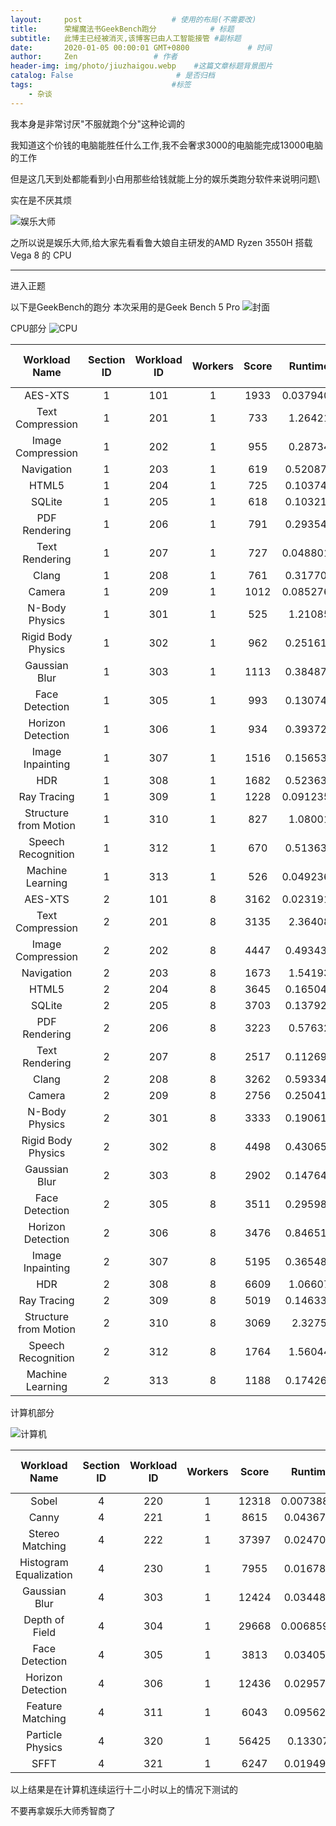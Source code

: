 ```yaml
---
layout:     post                    # 使用的布局(不需要改)
title:      荣耀魔法书GeekBench跑分            # 标题
subtitle:   此博主已经被消灭,该博客已由人工智能接管 #副标题
date:       2020-01-05 00:00:01 GMT+0800             # 时间
author:     Zen                 # 作者
header-img: img/photo/jiuzhaigou.webp    #这篇文章标题背景图片
catalog: False                       # 是否归档
tags:                               #标签
    - 杂谈
---
```


我本身是非常讨厌"不服就跑个分"这种论调的

我知道这个价钱的电脑能胜任什么工作,我不会奢求3000的电脑能完成13000电脑的工作

但是这几天到处都能看到小白用那些给钱就能上分的娱乐类跑分软件来说明问题\

实在是不厌其烦

![娱乐大师](https://raw.githubusercontent.com/zhangyiming748/zhangyiming748.github.io/master/img/EntertainmentMaster.jpg)


之所以说是娱乐大师,给大家先看看鲁大娘自主研发的AMD Ryzen 3550H 搭载 Vega 8 的 CPU

----
进入正题

以下是GeekBench的跑分
本次采用的是Geek Bench 5 Pro
![封面](https://raw.githubusercontent.com/zhangyiming748/zhangyiming748.github.io/master/img/Honor/GeekBench/geekbenchtitle.png)

CPU部分
![CPU](https://raw.githubusercontent.com/zhangyiming748/zhangyiming748.github.io/master/img/Honor/GeekBench/cpuBench.png)

|Workload Name|Section ID|Workload ID|Workers|Score|Runtime|Runtime Standard Deviation|Work|
|:----:|:----:|:----:|:----:|:----:|:----:|:----:|:----:|
|AES-XTS|1|101|1|1933|0.0379406|0.000122523|134217728|
|Text Compression|1|201|1|733|1.26421|0.123289|4912596|
|Image Compression|1|202|1|955|0.28734|0.0300502|12974784|
|Navigation|1|203|1|619|0.520873|0.0174638|909497|
|HTML5|1|204|1|725|0.103741|0.00127046|88307|
|SQLite|1|205|1|618|0.103215|0.000319118|20000|
|PDF Rendering|1|206|1|791|0.293543|0.0261585|12600159|
|Text Rendering|1|207|1|727|0.0488018|0.000307644|11568|
|Clang|1|208|1|761|0.317707|0.00291551|1885|
|Camera|1|209|1|1012|0.0852761|0.000689507|1|
|N-Body Physics|1|301|1|525|1.21085|0.0270129|794955|
|Rigid Body Physics|1|302|1|962|0.251616|0.0159497|1500|
|Gaussian Blur|1|303|1|1113|0.384875|0.00413967|23549968|
|Face Detection|1|305|1|993|0.130747|0.000413867|1|
|Horizon Detection|1|306|1|934|0.393722|0.00765769|9065232|
|Image Inpainting|1|307|1|1516|0.156537|0.00116069|11642400|
|HDR|1|308|1|1682|0.523631|0.0148116|12000000|
|Ray Tracing|1|309|1|1228|0.0912352|0.00208336|90000|
|Structure from Motion|1|310|1|827|1.08001|0.026291|8000|
|Speech Recognition|1|312|1|670|0.513633|0.0365165|11|
|Machine Learning|1|313|1|526|0.0492367|0.00277951|1|
|AES-XTS|2|101|8|3162|0.0231912|0.00034677|134217728|
|Text Compression|2|201|8|3135|2.36408|0.0434276|39300768|
|Image Compression|2|202|8|4447|0.493433|0.0211094|103798272|
|Navigation|2|203|8|1673|1.54193|0.0243382|7275976|
|HTML5|2|204|8|3645|0.165041|0.00189846|706456|
|SQLite|2|205|8|3703|0.137922|0.0037515|160000|
|PDF Rendering|2|206|8|3223|0.57632|0.0131246|100801272|
|Text Rendering|2|207|8|2517|0.112694|0.000534617|92544|
|Clang|2|208|8|3262|0.593345|0.0220361|15080|
|Camera|2|209|8|2756|0.250415|0.012929|8|
|N-Body Physics|2|301|8|3333|0.190619|0.00897193|794955|
|Rigid Body Physics|2|302|8|4498|0.430652|0.0253823|12000|
|Gaussian Blur|2|303|8|2902|0.147647|0.00163202|23549968|
|Face Detection|2|305|8|3511|0.295983|0.00455272|8|
|Horizon Detection|2|306|8|3476|0.846516|0.0332203|72521856|
|Image Inpainting|2|307|8|5195|0.365481|0.00684488|93139200|
|HDR|2|308|8|6609|1.06607|0.0258552|96000000|
|Ray Tracing|2|309|8|5019|0.146331|0.00416096|589824|
|Structure from Motion|2|310|8|3069|2.3275|0.0398518|64000|
|Speech Recognition|2|312|8|1764|1.56044|0.0163918|88|
|Machine Learning|2|313|8|1188|0.174266|0.00440921|8|

计算机部分

![计算机](https://raw.githubusercontent.com/zhangyiming748/zhangyiming748.github.io/master/img/Honor/GeekBench/computerBench.png)

|Workload Name|Section ID|Workload ID|Workers|Score|Runtime|Runtime Standard Deviation|Work|
|:----:|:----:|:----:|:----:|:----:|:----:|:----:|:----:|
|Sobel|4|220|1|12318|0.00738885|0.000232479|23549968|
|Canny|4|221|1|8615|0.0436723|0.00027392|23549968|
|Stereo Matching|4|222|1|37397|0.0247077|0.000654184|1306800000|
|Histogram Equalization|4|230|1|7955|0.0167813|0.000696777|23549968|
|Gaussian Blur|4|303|1|12424|0.0344843|0.000349029|23549968|
|Depth of Field|4|304|1|29668|0.00685918|0.000314977|2359296|
|Face Detection|4|305|1|3813|0.0340598|0.000964967|1|
|Horizon Detection|4|306|1|12436|0.0295732|0.000475468|9065232|
|Feature Matching|4|311|1|6043|0.0956211|0.00416971|11952582|
|Particle Physics|4|320|1|56425|0.133074|0.000683154|200|
|SFFT|4|321|1|6247|0.0194965|0.000569075|1677721600|

以上结果是在计算机连续运行十二小时以上的情况下测试的

不要再拿娱乐大师秀智商了
